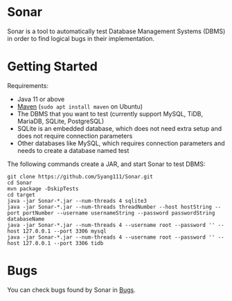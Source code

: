 # Sonar
Sonar is a tool to automatically test Database Management Systems (DBMS) in order to find logical bugs in their implementation.

# Getting Started

Requirements:
* Java 11 or above
* [Maven](https://maven.apache.org/) (`sudo apt install maven` on Ubuntu)
* The DBMS that you want to test (currently support MySQL, TiDB, MariaDB, SQLite, PostgreSQL)
* SQLite is an embedded database, which does not need extra setup and does not require connection parameters
* Other databases like MySQL, which requires connection parameters and needs to create a database named test

The following commands create a JAR, and start Sonar to test DBMS:

```
git clone https://github.com/Syang111/Sonar.git
cd Sonar
mvn package -DskipTests
cd target
java -jar Sonar-*.jar --num-threads 4 sqlite3
java -jar Sonar-*.jar --num-threads threadNumber --host hostString --port portNumber --username usernameString --password passwordString databaseName
java -jar Sonar-*.jar --num-threads 4 --username root --password '' --host 127.0.0.1 --port 3306 mysql
java -jar Sonar-*.jar --num-threads 4 --username root --password '' --host 127.0.0.1 --port 3306 tidb
```

# Bugs
You can check bugs found by Sonar in [Bugs](https://github.com/Syang111/Sonar/blob/master/Bugs.md).
